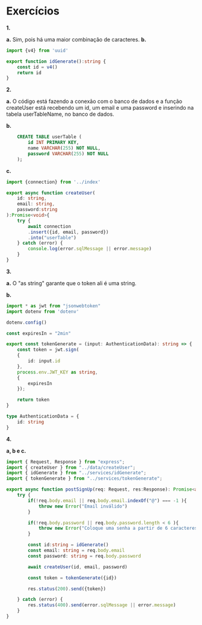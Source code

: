 # Exercícios

**1.**

**a.** Sim, pois há uma maior combinação de caracteres.
**b.** 
```ts
import {v4} from 'uuid'

export function idGenerate():string {
    const id = v4()
    return id
}

```

**2.**

**a.** O código está fazendo a conexão com o banco de dados e a função createUser está recebendo um id, um email e uma password e inserindo na tabela userTableName, no banco de dados.

**b.**
```sql
    CREATE TABLE userTable (
        id INT PRIMARY KEY,
        name VARCHAR(255) NOT NULL,
        password VARCHAR(255) NOT NULL
    );
```

**c.**
```ts
import {connection} from '../index'

export async function createUser(
    id: string,
    email: string, 
    password:string
):Promise<void>{
    try {
        await connection
        .insert({id, email, password})
        .into("userTable")
    } catch (error) {
        console.log(error.sqlMessage || error.message)
    }
}
```

**3.**

**a.** O "as string" garante que o token ali é uma string.

**b.** 
```ts
import * as jwt from "jsonwebtoken"
import dotenv from 'dotenv'

dotenv.config()

const expiresIn = "2min"

export const tokenGenerate = (input: AuthenticationData): string => {
    const token = jwt.sign(
    {
        id: input.id
    },
    process.env.JWT_KEY as string,
    {
        expiresIn
    });

    return token
}

type AuthenticationData = {
    id: string
}
```

**4.**

**a, b e c.**

```ts
import { Request, Response } from "express";
import { createUser } from "../data/createUser";
import { idGenerate } from "../services/idGenerate";
import { tokenGenerate } from "../services/tokenGenerate";

export async function postSignUp(req: Request, res:Response): Promise<any> {
    try {
        if(!req.body.email || req.body.email.indexOf("@") === -1 ){
            throw new Error("Email inválido")
        }

        if(!req.body.password || req.body.password.length < 6 ){
            throw new Error("Coloque uma senha a partir de 6 caracteres")
        }

        const id:string = idGenerate()
        const email: string = req.body.email
        const password: string = req.body.password

        await createUser(id, email, password)

        const token = tokenGenerate({id})

        res.status(200).send({token})

    } catch (error) {
        res.status(400).send(error.sqlMessage || error.message)
    }
}
```